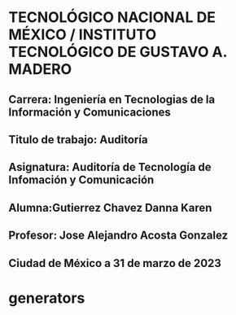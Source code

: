 #  TECNOLÓGICO NACIONAL DE MÉXICO / INSTITUTO TECNOLÓGICO DE GUSTAVO A. MADERO

##  Carrera: Ingeniería en Tecnologias de la Información y Comunicaciones

## Titulo de trabajo: Auditoría

## Asignatura: Auditoría de Tecnología de Infomación y Comunicación

## Alumna:Gutierrez Chavez Danna Karen

## Profesor: Jose Alejandro Acosta Gonzalez

## Ciudad de México a 31 de marzo de 2023


# generators
